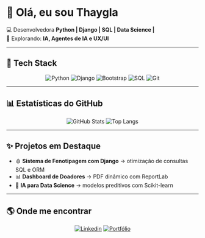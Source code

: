 # 👋 Olá, eu sou Thaygla  

💻 Desenvolvedora **Python | Django | SQL | Data Science |**  
🚀 Explorando: **IA, Agentes de IA e UX/UI**  

---

## 🚀 Tech Stack
<div align="center">
  
![Python](https://img.shields.io/badge/Python-3776AB?style=for-the-badge&logo=python&logoColor=fff)
![Django](https://img.shields.io/badge/Django-092E20?style=for-the-badge&logo=django&logoColor=fff)
![Bootstrap](https://img.shields.io/badge/Bootstrap-A371F7?style=for-the-badge&logo=bootstrap&logoColor=6F42C1)
![SQL](https://img.shields.io/badge/SQL-316192?style=for-the-badge&logo=sql&logoColor=0A3069)
![Git](https://img.shields.io/badge/Git-F05032?style=for-the-badge&logo=git&logoColor=fff)

</div>

---

## 📊 Estatísticas do GitHub
<div align="center">

![GitHub Stats](https://github-readme-stats.vercel.app/api?username=seu_usuario&show_icons=true&theme=radical)
![Top Langs](https://github-readme-stats.vercel.app/api/top-langs/?username=seu_usuario&layout=compact&theme=radical)

</div>

---

## ✨ Projetos em Destaque
- 🩸 **Sistema de Fenotipagem com Django** → otimização de consultas SQL e ORM  
- 📊 **Dashboard de Doadores** → PDF dinâmico com ReportLab  
- 🤖 **IA para Data Science** → modelos preditivos com Scikit-learn  

---

## 🌎 Onde me encontrar
<div align="center">

[![Linkedin](https://img.shields.io/badge/LinkedIn-0A66C2?style=for-the-badge&logo=linkedin&logoColor=fff)](https://www.linkedin.com/in/seu-link)
[![Portfólio](https://img.shields.io/badge/Portfólio-000?style=for-the-badge&logo=githubpages&logoColor=fff)](https://seu-site.com)

</div>
